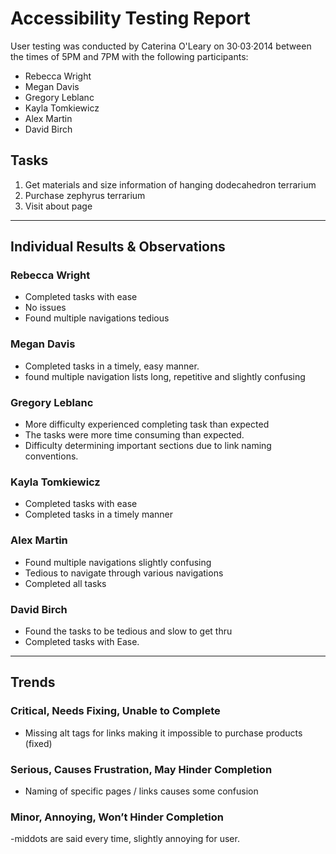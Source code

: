 # Accessibility Testing Report

User testing was conducted by Caterina O'Leary on 30·03·2014 between the times of 5PM and 7PM with the following participants:

- Rebecca Wright
- Megan Davis
- Gregory Leblanc
- Kayla Tomkiewicz
- Alex Martin
- David Birch

## Tasks

1. Get materials and size information of hanging dodecahedron terrarium
2. Purchase zephyrus terrarium
3. Visit about page

---

## Individual Results & Observations

### Rebecca Wright

- Completed tasks with ease
- No issues
- Found multiple navigations tedious

### Megan Davis

- Completed tasks in a timely, easy manner.
- found multiple navigation lists long, repetitive and slightly confusing

### Gregory Leblanc

- More difficulty experienced completing task than expected
- The tasks were more time consuming than expected.
- Difficulty determining important sections due to link naming conventions.

### Kayla Tomkiewicz

- Completed tasks with ease
- Completed tasks in a timely manner

### Alex Martin

- Found multiple navigations slightly confusing
- Tedious to navigate through various navigations
- Completed all tasks

### David Birch

- Found the tasks to be tedious and slow to get thru
- Completed tasks with Ease.

---

## Trends

### Critical, Needs Fixing, Unable to Complete

- Missing alt tags for links making it impossible to purchase products (fixed)

### Serious, Causes Frustration, May Hinder Completion

- Naming of specific pages / links causes some confusion

### Minor, Annoying, Won’t Hinder Completion

-middots are said every time, slightly annoying for user.